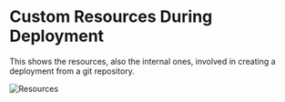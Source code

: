 # Custom Resources During Deployment

This shows the resources, also the internal ones, involved in creating a deployment from a git repository.

![Resources](/img/FleetResources.svg)
